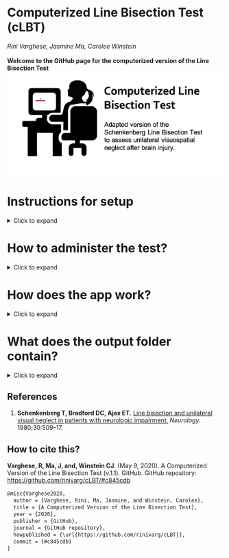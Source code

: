 # Computerized Line Bisection Test (cLBT)
*Rini Varghese, Jasmine Ma, Carolee Winstein*<br><br>
**Welcome to the GitHub page for the computerized version of the Line Bisection Test** 
<img src="images/img_lbt_2.png" align = "middle" width = "750">

# Instructions for setup
<details>
  <summary>Click to expand</summary>
	
## Step 1: Download MATLAB Runtime 
- The MATLAB Runtime is a FREE standalone set of shared libraries that enables the execution of compiled MATLAB applications or components. <br>
- Note that the Runtime file is quite large (1.7-2 GB).<br>
- **Right-Click on this link and open in a new tab:** https://www.mathworks.com/products/compiler/matlab-runtime.html <br>
- As shown below, download the *R2019a (9.6)* version suited to your platform (Mac, Windows, or Linux)<br>
	<img src="images/mcr_version_img.png" width = "700">

## Step 2: Install the MATLAB Runtime
- Double-Click on the downloaded MATLAB Runtime file from your *Downloads* folder. 
	<img src="images/install_mcr.png" width = "500">
- Follow steps for installation.
- Download and installation of the MATLAB Runtime file is only required the first time. 

## Step 3: Download the cLBT.zip file
- **Right-Click on this link and open in a new tab:** [Line Bisection Test App](https://github.com/rinivarg/cLBT/blob/master/acquisition/cLBT.zip) <br>
	<img src="images/dwld_zip.png" width = "700">
- This file is approximately 23 MB
- Note that some computers are set up to automatically unzip the downloaded file. If so, proceed to the next step. Otherwise, unzip the file.

## Step 4: The app is ready for use. 
- The thumbnail for the app looks like this: <br>
	<img src="images/app_tn.png" width = "70"> <br>
- Open and follow instructions!

## Note:
- When you open the app, if you see a message like below due to your computer's firewall settings, please click ***Cancel***: <br>
	<img src="images/firewall_msg.png" width = "500"> <br>

- Then, similar to other apps that you might use, please grant permission to open the app by going to Settings or System Preferences. <br> 
On a Mac, you can go to	*System Preferences > Security & Privacy* and clicking on ***Open Anyway*** <br>
	<img src="images/open_anyway.png" width = "500"> <br>
	
- In the message box, confirm by clicking ***Open***. You will only need to grant this permission on the first use.

****
</details> 

# How to administer the test?
<details>
  <summary>Click to expand</summary><br>
	
1) **Screen:** It is recommended to use a screen that is at least 15" in size and is placed 2 feet away (depending on the size of your screen).
3) **Hand:** Use the right (or left) hand. It is advisable to use the hand which you think is proficient at using the computer mouse. Stroke surviovrs use their less-weaker hand while the other hand rests on the lap.
2) **Mouse:** It is recommended to use a wired or wireless mouse to use the pen tool instead of the trackpad of a laptop. Press and hold the left mouse key to activate the pen tool. Wait for the crosshairs to appear before you begin.
4) **Instructions:** Must include the following elements:
	- For each horizontal line in half by drawing a small vertical line through each line as close to its center as possible. 
	- You are only allowed a single try per line. Try to be as accurate as you can.
	- Mark on every line the best you can, without skipping.
	- Do not move the screen closer or to any one side.

****
</details> 

# How does the app work?
<details>
  <summary>Click to expand</summary><br>
	
1) Open the app. Note that sometimes the app takes a few seconds to open up. Please be patient.
2) You should see a *Welcome* message.
3) After you click **OK**, a dialog box appears asking for 3 required inputs:<br>
		<img src="images/data_name.png" width = "200"><br>
		(1) **Enter an appropriate ID.**
			This ID will be the Participant ID in your data output file. <br>
		(2) **Enter Gender.**
			Use a single letter: M (Male), F (Female), or N (Not disclosed). <br>
		(3) **Enter Number of Trials.**
			You can use any whole number starting from 1. 
			It is advisable to use at least 10 trials, but you can use more.
			Click **OK**. <br><br>
4) Next, you will be prompted to ***Select*** a location to save your output files. 
		<img src="images/output_fld.png" width = "400"><br><br>
5) Once you have selected your desired location, you will see the instructions for the task:<br>
		<img src="images/instr.png" width = "500"><br><br>
6) You will now see the first trial for the line bisection test. Wait for the cross-hairs to appear (see below) before you mark the midpoint of the horizontal line. Note that the horizontal line will appear in different quadrants of the screen.<br>
		<img src="images/crosshair.png" width = "400"><br><br>
7) Draw a short vertical line to indicate your response (see below):<br>
		<img src="images/mrkd_trial.png" width = "400"><br><br>
8) After you have completed all the trials, you will see a summary figure (see below) and a *Thank you* message.<br>
		<img src="images/summ_fig.png" width = "300"><br><br>
9) Your output data folder is saved at the destinastion that you indicated at the start of the test and will be named: **LBT_[yourID_yourGender]**<br>
10) The app will close when you close these windows.
****
</details> 

# What does the output folder contain?
<details>
  <summary>Click to expand</summary><br>
	
The output folder contains the following files: <br>
- **00a_LBT_summary.tiff**<br>This is the summary image file that you see at the end of the test.<br>
- **00b_Average_Report_LBT_[yourID_yourGender].txt**<br>This file contains the average absolute and percent deviation across all trials. It also contains the total time taken to complete the test (in seconds). <br>
- **00b_TrialWise_Report_LBT_[yourID_yourGender].txt**<br>This file containts the trial-wise absolute (in a.u.) and percent deviations across all trials. The trial-wise file also outputs two additional variables: WorkspaceX and WorkspaceY. These two variables define the quadrant in which the line appeared. For example, ***left*** (WorkspaceX) and ***bottom*** (WorkspaceY).<br>
- **LBT_[yourID_yourGender].mat**<br>Contains raw trial-wise data with x and y cursor position data. Note that you will only be able to open this file if you have MATLAB installed on your machine.<br>
- **log_[mm-dd-yyyy-hh-mm].txt**<br>Log file containing outputs from the MATLAB command window. Will contain any errors in running the app. If no errors, it will report the mean and sd of percent deviation from the center and total time taken to complete the test.<br>
- **LBT_[yourID_yourGender_trial#].jpeg**<br> Low-res image files for each trial showing participant performance.

See here for an [example data folder](https://github.com/rinivarg/cLBT/tree/master/example/LBT_051020rv_F)
****
</details> 

## References<br>
1. **Schenkenberg T, Bradford DC, Ajax ET.** [Line bisection and unilateral visual neglect in patients with neurologic impairment.](https://github.com/rinivarg/cLBT/blob/master/LBT_Schenkenberg_1980.pdf) *Neurology.* 1980;30:509–17. 

## How to cite this?
**Varghese, R, Ma, J, and, Winstein CJ.** (May 9, 2020). A Computerized Version of the Line Bisection Test (v.1.1). GitHub. GitHub repository: https://github.com/rinivarg/cLBT/#c845cdb

	@misc{Varghese2020,
	  author = {Varghese, Rini, Ma, Jasmine, and Winstein, Carolee},
	  title = {A Computerized Version of the Line Bisection Test},
	  year = {2020},
	  publisher = {GitHub},
	  journal = {GitHub repository},
	  howpublished = {\url{https://github.com/rinivarg/cLBT}},
	  commit = {#c845cdb}
	}
